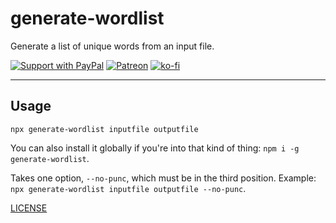 # generate-wordlist

Generate a list of unique words from an input file.

[![Support with PayPal](https://img.shields.io/badge/paypal-donate-yellow.png)](https://paypal.me/zacanger) [![Patreon](https://img.shields.io/badge/patreon-donate-yellow.svg)](https://www.patreon.com/zacanger) [![ko-fi](https://img.shields.io/badge/donate-KoFi-yellow.svg)](https://ko-fi.com/U7U2110VB)

--------

## Usage

`npx generate-wordlist inputfile outputfile`

You can also install it globally if you're into that kind of thing: `npm i -g
generate-wordlist`.

Takes one option, `--no-punc`, which must be in the third position. Example:
`npx generate-wordlist inputfile outputfile --no-punc`.

[LICENSE](./LICENSE.md)
